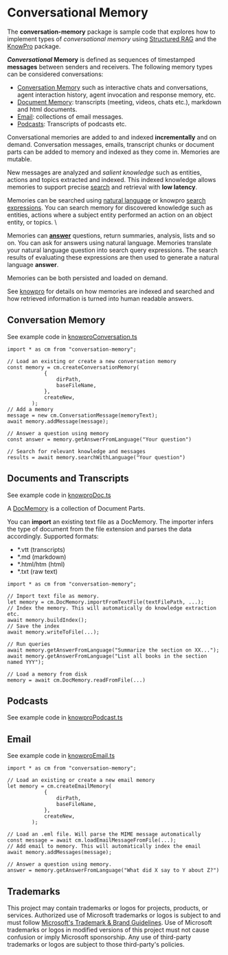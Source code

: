 # Conversational Memory

The **conversation-memory** package is sample code that explores how to implement types of _conversational memory_ using [Structured RAG](../../knowPro/README.md#structured-rag-overview) and the [KnowPro](../../knowPro/README.md) package.

**_Conversational_ Memory** is defined as sequences of timestamped **messages** between senders and receivers. The following memory types can be considered conversations:

- [Conversation Memory](./src/conversationMemory.ts) such as interactive chats and conversations, agent interaction history, agent invocation and response memory, etc.
- [Document Memory](./src/docMemory.ts): transcripts (meeting, videos, chats etc.), markdown and html documents.
- [Email](./src/emailMemory.ts): collections of email messages.
- [Podcasts](./src/podcast.ts): Transcripts of podcasts etc.

Conversational memories are added to and indexed **incrementally** and on demand. Conversation messages, emails, transcript chunks or document parts can be added to memory and indexed as they come in. Memories are mutable.

New messages are analyzed and _salient knowledge_ such as entities, actions and topics extracted and indexed. This indexed knowledge allows memories to support precise [search](./src/memory.ts#search) and retrieval with **low latency**.

Memories can be searched using [natural language](./src/memory.ts#searchWithLanguage) or knowpro [search expressions](./src/memory.ts#search). You can search memory for discovered knowledge such as entities, actions where a subject entity performed an action on an object entity, or topics. \

Memories can **[answer](./src/memory.ts#getAnswerFromLanguage)** questions, return summaries, analysis, lists and so on. You can ask for answers using natural language. Memories translate your natural language question into search query expressions. The search results of evaluating these expressions are then used to generate a natural language **answer**.

Memories can be both persisted and loaded on demand.

See [knowpro](../../knowPro/README.md) for details on how memories are indexed and searched and how retrieved information is turned into human readable answers.

## Conversation Memory

See example code in [knowproConversation.ts](../../../examples/chat/src/memory/knowproConversation.ts)

```
import * as cm from "conversation-memory";

// Load an existing or create a new conversation memory
const memory = cm.createConversationMemory(
            {
                dirPath,
                baseFileName,
            },
            createNew,
        );
// Add a memory
message = new cm.ConversationMessage(memoryText);
await memory.addMessage(message);

// Answer a question using memory
const answer = memory.getAnswerFromLanguage("Your question")

// Search for relevant knowledge and messages
results = await memory.searchWithLanguage("Your question")
```

## Documents and Transcripts

See example code in [knowproDoc.ts](../../../examples/chat/src/memory/knowproDoc.ts)

A [DocMemory](../conversation/src/docMemory.ts) is a collection of Document Parts.

You can **import** an existing text file as a DocMemory. The importer infers the type of document from the file extension and parses the data accordingly. Supported formats:

- \*.vtt (transcripts)
- \*.md (markdown)
- \*.html/htm (html)
- \*.txt (raw text)

```
import * as cm from "conversation-memory";

// Import text file as memory.
let memory = cm.DocMemory.importFromTextFile(textFilePath, ...);
// Index the memory. This will automatically do knowledge extraction etc.
await memory.buildIndex();
// Save the index
await memory.writeToFile(...);

// Run queries
await memory.getAnswerFromLanguage("Summarize the section on XX...");
await memory.getAnswerFromLanguage("List all books in the section named YYY");

// Load a memory from disk
memory = await cm.DocMemory.readFromFile(...)

```

## Podcasts

See example code in [knowproPodcast.ts](../../../examples/chat/src/memory/knowproPodcast.ts)

## Email

See example code in [knowproEmail.ts](../../../examples/chat/src/memory/knowproEmail.ts)

```
import * as cm from "conversation-memory";

// Load an existing or create a new email memory
let memory = cm.createEmailMemory(
            {
                dirPath,
                baseFileName,
            },
            createNew,
        );

// Load an .eml file. Will parse the MIME message automatically
const message = await cm.loadEmailMessageFromFile(...);
// Add email to memory. This will automatically index the email
await memory.addMessages(message);

// Answer a question using memory.
answer = memory.getAnswerFromLanguage("What did X say to Y about Z?")
```

## Trademarks

This project may contain trademarks or logos for projects, products, or services. Authorized use of Microsoft
trademarks or logos is subject to and must follow
[Microsoft's Trademark & Brand Guidelines](https://www.microsoft.com/en-us/legal/intellectualproperty/trademarks/usage/general).
Use of Microsoft trademarks or logos in modified versions of this project must not cause confusion or imply Microsoft sponsorship.
Any use of third-party trademarks or logos are subject to those third-party's policies.

